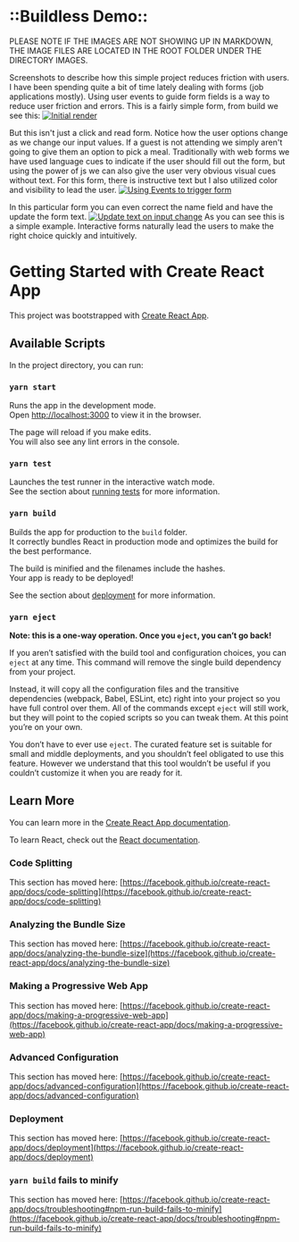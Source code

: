 # ::Buildless Demo::
PLEASE NOTE IF THE IMAGES ARE NOT SHOWING UP IN MARKDOWN, THE IMAGE FILES ARE LOCATED IN THE ROOT FOLDER UNDER THE DIRECTORY IMAGES.

Screenshots to describe how this simple project reduces friction with users.
I have been spending quite a bit of time lately dealing with forms (job applications mostly).  Using user events to guide form fields is a way to reduce user friction and errors.
This is a fairly simple form, from build we see this:
[![Initial render](https://i.postimg.cc/KcpSHMV5/2021-07-12-5.png)](https://postimg.cc/mh95ctTc)

But this isn't just a click and read form.  Notice how the user options change as we change our input values.
If a guest is not attending we simply aren't going to give them an option to pick a meal.  Traditionally with web forms we have used language cues to indicate if the user should fill out the form, but using the power of js we can also give the user very obvious visual cues without text.  For this form, there is instructive text but I also utilized color and visibility to lead the user.
[![Using Events to trigger form](https://i.postimg.cc/90ky6b5T/2021-07-12-4.png)](https://postimg.cc/QKpB5pMx)

In this particular form you can even correct the name field and have the update the form text.
[![Update text on input change](https://i.postimg.cc/W38MpjrM/2021-07-12-6.png)](https://postimg.cc/jwWWvpM5)
As you can see this is a simple example.  Interactive forms naturally lead the users to make the right choice quickly and intuitively.



# Getting Started with Create React App

This project was bootstrapped with [Create React App](https://github.com/facebook/create-react-app).

## Available Scripts

In the project directory, you can run:

### `yarn start`

Runs the app in the development mode.\
Open [http://localhost:3000](http://localhost:3000) to view it in the browser.

The page will reload if you make edits.\
You will also see any lint errors in the console.

### `yarn test`

Launches the test runner in the interactive watch mode.\
See the section about [running tests](https://facebook.github.io/create-react-app/docs/running-tests) for more information.

### `yarn build`

Builds the app for production to the `build` folder.\
It correctly bundles React in production mode and optimizes the build for the best performance.

The build is minified and the filenames include the hashes.\
Your app is ready to be deployed!

See the section about [deployment](https://facebook.github.io/create-react-app/docs/deployment) for more information.

### `yarn eject`

**Note: this is a one-way operation. Once you `eject`, you can’t go back!**

If you aren’t satisfied with the build tool and configuration choices, you can `eject` at any time. This command will remove the single build dependency from your project.

Instead, it will copy all the configuration files and the transitive dependencies (webpack, Babel, ESLint, etc) right into your project so you have full control over them. All of the commands except `eject` will still work, but they will point to the copied scripts so you can tweak them. At this point you’re on your own.

You don’t have to ever use `eject`. The curated feature set is suitable for small and middle deployments, and you shouldn’t feel obligated to use this feature. However we understand that this tool wouldn’t be useful if you couldn’t customize it when you are ready for it.

## Learn More

You can learn more in the [Create React App documentation](https://facebook.github.io/create-react-app/docs/getting-started).

To learn React, check out the [React documentation](https://reactjs.org/).

### Code Splitting

This section has moved here: [https://facebook.github.io/create-react-app/docs/code-splitting](https://facebook.github.io/create-react-app/docs/code-splitting)

### Analyzing the Bundle Size

This section has moved here: [https://facebook.github.io/create-react-app/docs/analyzing-the-bundle-size](https://facebook.github.io/create-react-app/docs/analyzing-the-bundle-size)

### Making a Progressive Web App

This section has moved here: [https://facebook.github.io/create-react-app/docs/making-a-progressive-web-app](https://facebook.github.io/create-react-app/docs/making-a-progressive-web-app)

### Advanced Configuration

This section has moved here: [https://facebook.github.io/create-react-app/docs/advanced-configuration](https://facebook.github.io/create-react-app/docs/advanced-configuration)

### Deployment

This section has moved here: [https://facebook.github.io/create-react-app/docs/deployment](https://facebook.github.io/create-react-app/docs/deployment)

### `yarn build` fails to minify

This section has moved here: [https://facebook.github.io/create-react-app/docs/troubleshooting#npm-run-build-fails-to-minify](https://facebook.github.io/create-react-app/docs/troubleshooting#npm-run-build-fails-to-minify)
